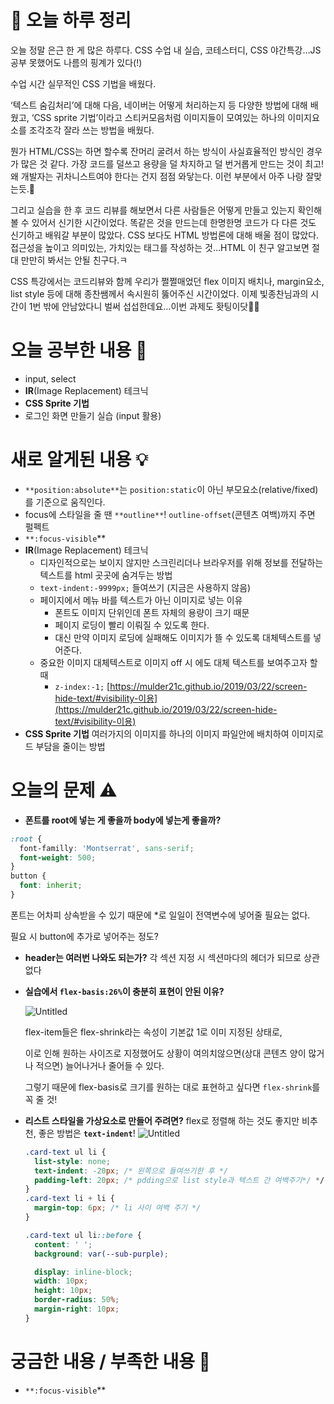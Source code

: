 # 🌳 오늘 하루 정리

오늘 정말 은근 한 게 많은 하루다. CSS 수업 내 실습, 코테스터디, CSS 야간특강…JS 공부 못했어도 나름의 핑계가 있다(!)

수업 시간 실무적인 CSS 기법을 배웠다.

‘텍스트 숨김처리’에 대해 다음, 네이버는 어떻게 처리하는지 등 다양한 방법에 대해 배웠고, ‘CSS sprite 기법’이라고 스티커모음처럼 이미지들이 모여있는 하나의 이미지요소를 조각조각 잘라 쓰는 방법을 배웠다.

뭔가 HTML/CSS는 하면 할수록 잔머리 굴려서 하는 방식이 사실효율적인 방식인 경우가 많은 것 같다. 가장 코드를 덜쓰고 용량을 덜 차지하고 덜 번거롭게 만드는 것이 최고! 왜 개발자는 귀차니스트여야 한다는 건지 점점 와닿는다. 이런 부분에서 아주 나랑 잘맞는듯.🤗

그리고 실습을 한 후 코드 리뷰를 해보면서 다른 사람들은 어떻게 만들고 있는지 확인해 볼 수 있어서 신기한 시간이었다. 똑같은 것을 만드는데 한명한명 코드가 다 다른 것도 신기하고 배워갈 부분이 많았다. CSS 보다도 HTML 방법론에 대해 배울 점이 많았다. 접근성을 높이고 의미있는, 가치있는 태그를 작성하는 것…HTML 이 친구 알고보면 절대 만만히 봐서는 안될 친구다.ㅋ

CSS 특강에서는 코드리뷰와 함께 우리가 쩔쩔매었던 flex 이미지 배치나, margin요소, list style 등에 대해 종찬쌤께서 속시원히 뚫어주신 시간이었다. 이제 빛종찬님과의 시간이 1번 밖에 안남았다니 벌써 섭섭한데요…이번 과제도 홧팅이닷🦊🔥

# 오늘 공부한 내용 🌼

- input, select
- **IR**(Image Replacement) 테크닉
- **CSS Sprite 기법**
- 로그인 화면 만들기 실습 (input 활용)

# 새로 알게된 내용 💡

- `**position:absolute**`는 `position:static`이 아닌 부모요소(relative/fixed)를 기준으로 움직인다.
- focus에 스타일을 줄 땐 `**outline**`! `outline-offset`(콘텐츠 여백)까지 주면 펄펙트
- `**:focus-visible`\*\*
- **IR**(Image Replacement) 테크닉
  - 디자인적으로는 보이지 않지만 스크린리더나 브라우저를 위해 정보를 전달하는 텍스트를 html 곳곳에 숨겨두는 방법
  - `text-indent:-9999px;` 들여쓰기 (지금은 사용하지 않음)
  - 페이지에서 메뉴 바를 텍스트가 아닌 이미지로 넣는 이유
    - 폰트도 이미지 단위인데 폰트 자체의 용량이 크기 때문
    - 페이지 로딩이 빨리 이뤄질 수 있도록 한다.
    - 대신 만약 이미지 로딩에 실패해도 이미지가 뜰 수 있도록 대체텍스트를 넣어준다.
  - 중요한 이미지 대체텍스트로 이미지 off 시 에도 대체 텍스트를 보여주고자 할때
    - `z-index:-1;`
  [https://mulder21c.github.io/2019/03/22/screen-hide-text/#visibility-이용](https://mulder21c.github.io/2019/03/22/screen-hide-text/#visibility-이용)
- **CSS Sprite 기법**
  여러가지의 이미지를 하나의 이미지 파일안에 배치하여 이미지로드 부담을 줄이는 방법

# 오늘의 문제 ⚠️

- **폰트를 root에 넣는 게 좋을까 body에 넣는게 좋을까?**

```css
:root {
  font-familly: 'Montserrat', sans-serif;
  font-weight: 500;
}
button {
  font: inherit;
}
```

폰트는 어차피 상속받을 수 있기 때문에 \*로 일일이 전역변수에 넣어줄 필요는 없다.

필요 시 button에 추가로 넣어주는 정도?

- **header는 여러번 나와도 되는가?**
  각 섹션 지정 시 섹션마다의 헤더가 되므로 상관 없다
- **실습에서 `flex-basis:26%`이 충분히 표현이 안된 이유?**

  ![Untitled](https://s3-us-west-2.amazonaws.com/secure.notion-static.com/1efa81c0-edd8-43db-8a7d-3af6157333af/Untitled.png)

  flex-item들은 flex-shrink라는 속성이 기본값 1로 이미 지정된 상태로,

  이로 인해 원하는 사이즈로 지정했어도 상황이 여의치않으면(상대 콘텐츠 양이 많거나 적으면) 늘어나거나 줄어들 수 있다.

  그렇기 때문에 flex-basis로 크기를 원하는 대로 표현하고 싶다면 `flex-shrink`를 꼭 줄 것!

- **리스트 스타일을 가상요소로 만들어 주려면?**
  flex로 정렬해 하는 것도 좋지만 비추천, 좋은 방법은 **`text-indent`**!
  ![Untitled](https://s3-us-west-2.amazonaws.com/secure.notion-static.com/5eeef28f-93b3-4876-b23c-dbb86f522aa6/Untitled.png)
  ```css
  .card-text ul li {
    list-style: none;
    text-indent: -20px; /* 왼쪽으로 들여쓰기한 후 */
    padding-left: 20px; /* pdding으로 list style과 텍스트 간 여백주기*/ */
  }
  .card-text li + li {
    margin-top: 6px; /* li 사이 여백 주기 */
  }

  .card-text ul li::before {
    content: ' ';
    background: var(--sub-purple);

    display: inline-block;
    width: 10px;
    height: 10px;
    border-radius: 50%;
    margin-right: 10px;
  }
  ```

# 궁금한 내용 / 부족한 내용 🧐

- `**:focus-visible`\*\*
